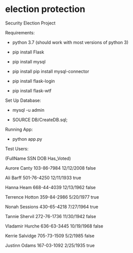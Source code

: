 # election protection
Security Election Project

Requirements:

 - python 3.7 (should work with most versions of python 3)
 
 - pip install Flask
 
 - pip install mysql
 
 - pip install pip install mysql-connector
 
 - pip install flask-login
 
 - pip install flask-wtf
 
Set Up Database:

- mysql -u admin

- SOURCE DB/CreateDB.sql;

 
Running App:

- python app.py

Test Users:

(FullName	SSN	DOB	Has_Voted)

Aurore Canty	103-86-7984	12/12/2008	false

Ali Barff	501-76-4250	12/11/1933	true

Hanna Heam	668-44-4039	12/13/1962	false

Terrence Hotton	359-84-2986	5/20/1977	true

Nonah Sessions	430-65-4218	7/27/1964	true

Tannie Shervil	272-76-1736	11/30/1942	false

Vladamir Hurche	636-63-3445	10/19/1968	false

Kerrie Salvidge	705-73-1509	5/2/1985	false

Justinn Odams	167-03-1092	2/25/1935	true
